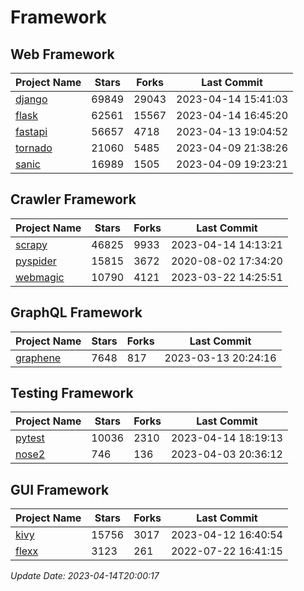 # Framework

## Web Framework
| Project Name | Stars | Forks | Last Commit |
| ------------ | ----- | ----- | ----------- |
| [django](https://github.com/django/django) | 69849 | 29043 | 2023-04-14 15:41:03 |
| [flask](https://github.com/pallets/flask) | 62561 | 15567 | 2023-04-14 16:45:20 |
| [fastapi](https://github.com/tiangolo/fastapi) | 56657 | 4718 | 2023-04-13 19:04:52 |
| [tornado](https://github.com/tornadoweb/tornado) | 21060 | 5485 | 2023-04-09 21:38:26 |
| [sanic](https://github.com/sanic-org/sanic) | 16989 | 1505 | 2023-04-09 19:23:21 |

## Crawler Framework
| Project Name | Stars | Forks | Last Commit |
| ------------ | ----- | ----- | ----------- |
| [scrapy](https://github.com/scrapy/scrapy) | 46825 | 9933 | 2023-04-14 14:13:21 |
| [pyspider](https://github.com/binux/pyspider) | 15815 | 3672 | 2020-08-02 17:34:20 |
| [webmagic](https://github.com/code4craft/webmagic) | 10790 | 4121 | 2023-03-22 14:25:51 |

## GraphQL Framework
| Project Name | Stars | Forks | Last Commit |
| ------------ | ----- | ----- | ----------- |
| [graphene](https://github.com/graphql-python/graphene) | 7648 | 817 | 2023-03-13 20:24:16 |

## Testing Framework
| Project Name | Stars | Forks | Last Commit |
| ------------ | ----- | ----- | ----------- |
| [pytest](https://github.com/pytest-dev/pytest) | 10036 | 2310 | 2023-04-14 18:19:13 |
| [nose2](https://github.com/nose-devs/nose2) | 746 | 136 | 2023-04-03 20:36:12 |

## GUI Framework
| Project Name | Stars | Forks | Last Commit |
| ------------ | ----- | ----- | ----------- |
| [kivy](https://github.com/kivy/kivy) | 15756 | 3017 | 2023-04-12 16:40:54 |
| [flexx](https://github.com/flexxui/flexx) | 3123 | 261 | 2022-07-22 16:41:15 |

*Update Date: 2023-04-14T20:00:17*